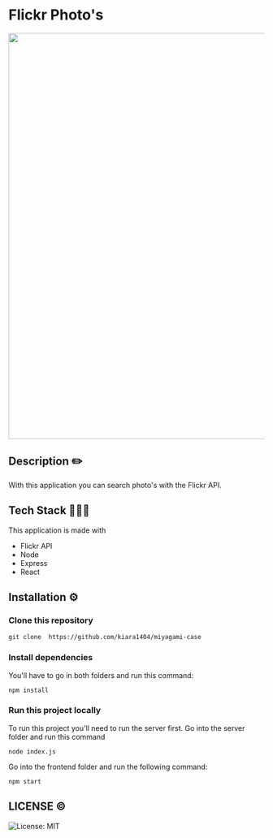# Flickr Photo's
<img src="gif.gif" alt="" width="800px">

## Description ✏️
With this application you can search photo's with the Flickr API. 

## Tech Stack 👩🏻‍💻
This application is made with
* Flickr API
* Node
* Express
* React

## Installation ⚙️
### Clone this repository

```
git clone  https://github.com/kiara1404/miyagami-case
```

### Install dependencies
You'll have to go in both folders and run this command:

```
npm install
```

### Run this project locally
To run this project you'll need to run the server first. Go into the server folder and run this command
```
node index.js
```

Go into the frontend folder and run the following command:
```
npm start
```


## LICENSE ©
![License: MIT](https://img.shields.io/badge/License-MIT-green.svg)
